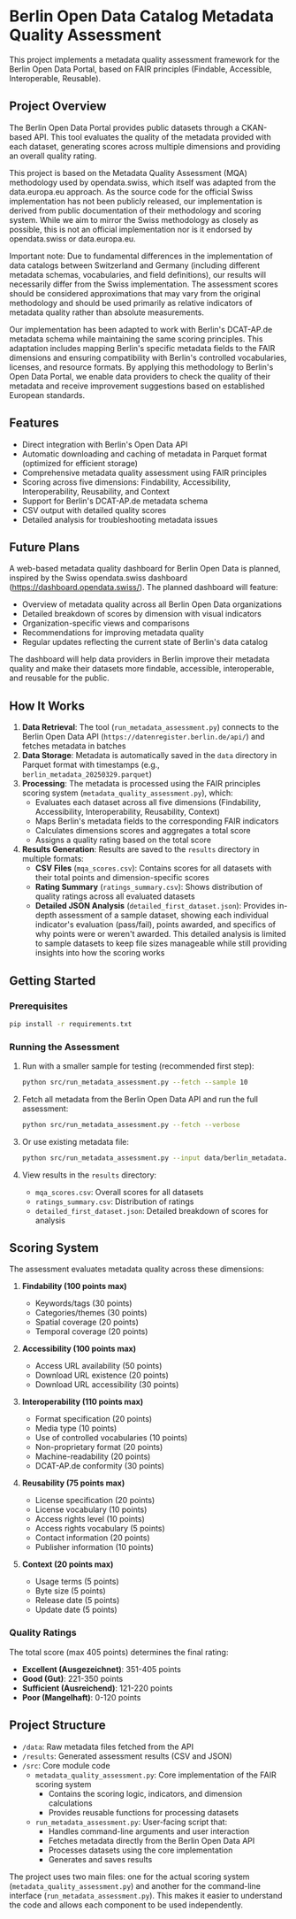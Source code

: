 # Berlin Open Data Catalog Metadata Quality Assessment

This project implements a metadata quality assessment framework for the Berlin Open Data Portal, based on FAIR principles (Findable, Accessible, Interoperable, Reusable).

## Project Overview

The Berlin Open Data Portal provides public datasets through a CKAN-based API. This tool evaluates the quality of the metadata provided with each dataset, generating scores across multiple dimensions and providing an overall quality rating.

This project is based on the Metadata Quality Assessment (MQA) methodology used by opendata.swiss, which itself was adapted from the data.europa.eu approach. As the source code for the official Swiss implementation has not been publicly released, our implementation is derived from public documentation of their methodology and scoring system. While we aim to mirror the Swiss methodology as closely as possible, this is not an official implementation nor is it endorsed by opendata.swiss or data.europa.eu.

Important note: Due to fundamental differences in the implementation of data catalogs between Switzerland and Germany (including different metadata schemas, vocabularies, and field definitions), our results will necessarily differ from the Swiss implementation. The assessment scores should be considered approximations that may vary from the original methodology and should be used primarily as relative indicators of metadata quality rather than absolute measurements.

Our implementation has been adapted to work with Berlin's DCAT-AP.de metadata schema while maintaining the same scoring principles. This adaptation includes mapping Berlin's specific metadata fields to the FAIR dimensions and ensuring compatibility with Berlin's controlled vocabularies, licenses, and resource formats. By applying this methodology to Berlin's Open Data Portal, we enable data providers to check the quality of their metadata and receive improvement suggestions based on established European standards.

## Features

- Direct integration with Berlin's Open Data API
- Automatic downloading and caching of metadata in Parquet format (optimized for efficient storage)
- Comprehensive metadata quality assessment using FAIR principles
- Scoring across five dimensions: Findability, Accessibility, Interoperability, Reusability, and Context
- Support for Berlin's DCAT-AP.de metadata schema
- CSV output with detailed quality scores
- Detailed analysis for troubleshooting metadata issues

## Future Plans

A web-based metadata quality dashboard for Berlin Open Data is planned, inspired by the Swiss opendata.swiss dashboard (https://dashboard.opendata.swiss/). The planned dashboard will feature:

- Overview of metadata quality across all Berlin Open Data organizations
- Detailed breakdown of scores by dimension with visual indicators
- Organization-specific views and comparisons
- Recommendations for improving metadata quality
- Regular updates reflecting the current state of Berlin's data catalog

The dashboard will help data providers in Berlin improve their metadata quality and make their datasets more findable, accessible, interoperable, and reusable for the public.

## How It Works

1. **Data Retrieval**: The tool (`run_metadata_assessment.py`) connects to the Berlin Open Data API (`https://datenregister.berlin.de/api/`) and fetches metadata in batches
2. **Data Storage**: Metadata is automatically saved in the `data` directory in Parquet format with timestamps (e.g., `berlin_metadata_20250329.parquet`)
3. **Processing**: The metadata is processed using the FAIR principles scoring system (`metadata_quality_assessment.py`), which:
   - Evaluates each dataset across all five dimensions (Findability, Accessibility, Interoperability, Reusability, Context)
   - Maps Berlin's metadata fields to the corresponding FAIR indicators
   - Calculates dimensions scores and aggregates a total score
   - Assigns a quality rating based on the total score
4. **Results Generation**: Results are saved to the `results` directory in multiple formats:
   - **CSV Files** (`mqa_scores.csv`): Contains scores for all datasets with their total points and dimension-specific scores
   - **Rating Summary** (`ratings_summary.csv`): Shows distribution of quality ratings across all evaluated datasets
   - **Detailed JSON Analysis** (`detailed_first_dataset.json`): Provides in-depth assessment of a sample dataset, showing each individual indicator's evaluation (pass/fail), points awarded, and specifics of why points were or weren't awarded. This detailed analysis is limited to sample datasets to keep file sizes manageable while still providing insights into how the scoring works

## Getting Started

### Prerequisites

```bash
pip install -r requirements.txt
```

### Running the Assessment

1. Run with a smaller sample for testing (recommended first step):

   ```bash
   python src/run_metadata_assessment.py --fetch --sample 10
   ```

2. Fetch all metadata from the Berlin Open Data API and run the full assessment:

   ```bash
   python src/run_metadata_assessment.py --fetch --verbose
   ```

3. Or use existing metadata file:

   ```bash
   python src/run_metadata_assessment.py --input data/berlin_metadata.csv
   ```

4. View results in the `results` directory:
   - `mqa_scores.csv`: Overall scores for all datasets
   - `ratings_summary.csv`: Distribution of ratings
   - `detailed_first_dataset.json`: Detailed breakdown of scores for analysis

## Scoring System

The assessment evaluates metadata quality across these dimensions:

1. **Findability (100 points max)**
   - Keywords/tags (30 points)
   - Categories/themes (30 points)
   - Spatial coverage (20 points)
   - Temporal coverage (20 points)

2. **Accessibility (100 points max)**
   - Access URL availability (50 points)
   - Download URL existence (20 points)
   - Download URL accessibility (30 points)

3. **Interoperability (110 points max)**
   - Format specification (20 points)
   - Media type (10 points)
   - Use of controlled vocabularies (10 points)
   - Non-proprietary format (20 points)
   - Machine-readability (20 points)
   - DCAT-AP.de conformity (30 points)

4. **Reusability (75 points max)**
   - License specification (20 points)
   - License vocabulary (10 points)
   - Access rights level (10 points)
   - Access rights vocabulary (5 points)
   - Contact information (20 points)
   - Publisher information (10 points)

5. **Context (20 points max)**
   - Usage terms (5 points)
   - Byte size (5 points)
   - Release date (5 points)
   - Update date (5 points)

### Quality Ratings

The total score (max 405 points) determines the final rating:

- **Excellent (Ausgezeichnet)**: 351-405 points
- **Good (Gut)**: 221-350 points
- **Sufficient (Ausreichend)**: 121-220 points
- **Poor (Mangelhaft)**: 0-120 points

## Project Structure

- `/data`: Raw metadata files fetched from the API
- `/results`: Generated assessment results (CSV and JSON)
- `/src`: Core module code
  - `metadata_quality_assessment.py`: Core implementation of the FAIR scoring system
    - Contains the scoring logic, indicators, and dimension calculations
    - Provides reusable functions for processing datasets
  - `run_metadata_assessment.py`: User-facing script that:
    - Handles command-line arguments and user interaction
    - Fetches metadata directly from the Berlin Open Data API
    - Processes datasets using the core implementation
    - Generates and saves results

The project uses two main files: one for the actual scoring system (`metadata_quality_assessment.py`) and another for the command-line interface (`run_metadata_assessment.py`). This makes it easier to understand the code and allows each component to be used independently.